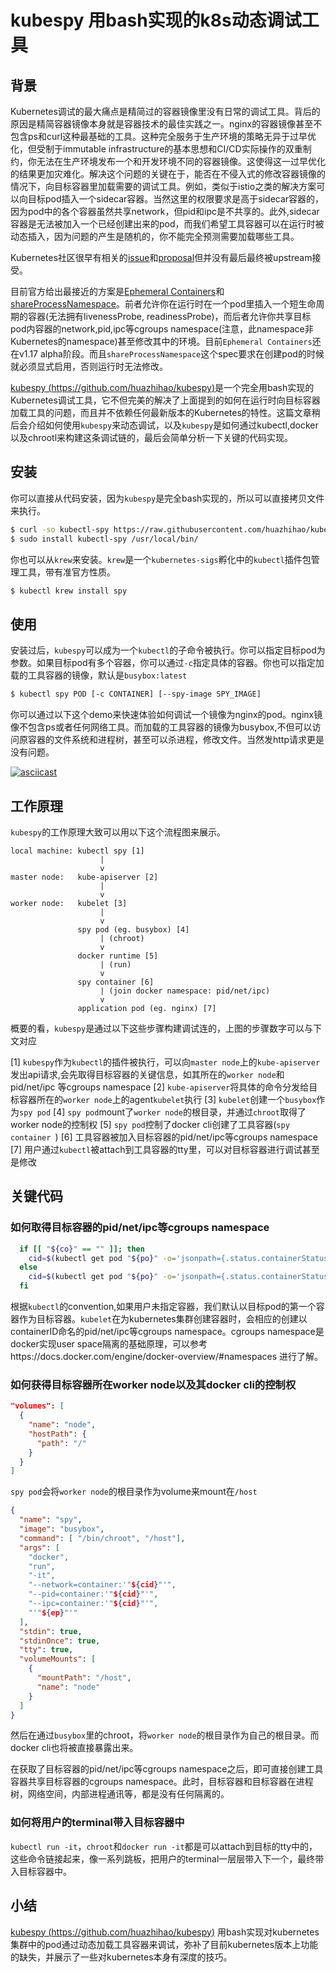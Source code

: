 # kubespy 用bash实现的k8s动态调试工具

## 背景

Kubernetes调试的最大痛点是精简过的容器镜像里没有日常的调试工具。背后的原因是精简容器镜像本身就是容器技术的最佳实践之一。nginx的容器镜像甚至不包含ps和curl这种最基础的工具。这种完全服务于生产环境的策略无异于过早优化，但受制于immutable infrastructure的基本思想和CI/CD实际操作的双重制约，你无法在生产环境发布一个和开发环境不同的容器镜像。这使得这一过早优化的结果更加灾难化。解决这个问题的关键在于，能否在不侵入式的修改容器镜像的情况下，向目标容器里加载需要的调试工具。例如，类似于istio之类的解决方案可以向目标pod插入一个sidecar容器。当然这里的权限要求是高于sidecar容器的，因为pod中的各个容器虽然共享network，但pid和ipc是不共享的。此外,sidecar容器是无法被加入一个已经创建出来的pod，而我们希望工具容器可以在运行时被动态插入，因为问题的产生是随机的，你不能完全预测需要加载哪些工具。

Kubernetes社区很早有相关的[issue](https://github.com/kubernetes/kubernetes/issues/27140)和[proposal](https://github.com/kubernetes/community/blob/master/contributors/design-proposals/node/troubleshoot-running-pods.md)但并没有最后最终被upstream接受。

目前官方给出最接近的方案是[Ephemeral Containers](https://kubernetes.io/docs/concepts/workloads/pods/ephemeral-containers/)和[shareProcessNamespace](https://kubernetes.io/docs/tasks/configure-pod-container/share-process-namespace/)。前者允许你在运行时在一个pod里插入一个短生命周期的容器(无法拥有livenessProbe, readinessProbe)，而后者允许你共享目标pod内容器的network,pid,ipc等cgroups namespace(注意，此namespace非Kubernetes的namespace)甚至修改其中的环境。目前`Ephemeral Containers`还在v1.17 alpha阶段。而且`shareProcessNamespace`这个spec要求在创建pod的时候就必须显式启用，否则运行时无法修改。

[kubespy (https://github.com/huazhihao/kubespy)](https://github.com/huazhihao/kubespy)是一个完全用bash实现的Kubernetes调试工具，它不但完美的解决了上面提到的如何在运行时向目标容器加载工具的问题，而且并不依赖任何最新版本的Kubernetes的特性。这篇文章稍后会介绍如何使用`kubespy`来动态调试，以及`kubespy`是如何通过kubectl,docker以及chrootl来构建这条调试链的，最后会简单分析一下关键的代码实现。

## 安装

你可以直接从代码安装，因为`kubespy`是完全bash实现的，所以可以直接拷贝文件来执行。

```sh
$ curl -so kubectl-spy https://raw.githubusercontent.com/huazhihao/kubespy/master/kubespy
$ sudo install kubectl-spy /usr/local/bin/
```

你也可以从`krew`来安装。`krew`是一个`kubernetes-sigs`孵化中的`kubectl`插件包管理工具，带有准官方性质。

```sh
$ kubectl krew install spy
```

## 使用

安装过后，`kubespy`可以成为一个`kubectl`的子命令被执行。你可以指定目标pod为参数。如果目标pod有多个容器，你可以通过`-c`指定具体的容器。你也可以指定加载的工具容器的镜像，默认是`busybox:latest`

```sh
$ kubectl spy POD [-c CONTAINER] [--spy-image SPY_IMAGE]
```

你可以通过以下这个demo来快速体验如何调试一个镜像为nginx的pod。nginx镜像不包含ps或者任何网络工具。而加载的工具容器的镜像为busybox,不但可以访问原容器的文件系统和进程树，甚至可以杀进程，修改文件。当然发http请求更是没有问题。

[![asciicast](https://asciinema.org/a/290096.svg)](https://asciinema.org/a/290096)

## 工作原理

`kubespy`的工作原理大致可以用以下这个流程图来展示。

```
local machine: kubectl spy [1]
                    |
                    v
master node:   kube-apiserver [2]
                    |
                    v
worker node:   kubelet [3]
                    |
                    v
               spy pod (eg. busybox) [4]
                    | (chroot)
                    v
               docker runtime [5]
                    | (run)
                    v
               spy container [6]
                    | (join docker namespace: pid/net/ipc)
                    v
               application pod (eg. nginx) [7]
```

概要的看，`kubespy`是通过以下这些步骤构建调试连的，上图的步骤数字可以与下文对应

[1] `kubespy`作为`kubectl`的插件被执行，可以向`master node`上的`kube-apiserver`发出api请求,会先取得目标容器的关键信息，如其所在的`worker node`和pid/net/ipc 等cgroups namespace
[2] `kube-apiserver`将具体的命令分发给目标容器所在的`worker node`上的agent`kubelet`执行
[3] `kubelet`创建一个`busybox`作为`spy pod`
[4] `spy pod`mount了`worker node`的根目录，并通过`chroot`取得了worker node的控制权
[5] `spy pod`控制了docker cli创建了工具容器(`spy container `)
[6] 工具容器被加入目标容器的pid/net/ipc等cgroups namespace
[7] 用户通过`kubectl`被attach到工具容器的tty里，可以对目标容器进行调试甚至是修改

## 关键代码

### 如何取得目标容器的pid/net/ipc等cgroups namespace

```sh
  if [[ "${co}" == "" ]]; then
    cid=$(kubectl get pod "${po}" -o='jsonpath={.status.containerStatuses[0].containerID}' | sed 's/docker:\/\///')
  else
    cid=$(kubectl get pod "${po}" -o='jsonpath={.status.containerStatuses[?(@.name=="'"${co}"'")].containerID}' | sed 's/docker:\/\///')
  fi
```

根据`kubectl`的convention,如果用户未指定容器，我们默认以目标pod的第一个容器作为目标容器。`kubelet`在为kubernetes集群创建容器时，会相应的创建以containerID命名的pid/net/ipc等cgroups namespace。cgroups namespace是docker实现user space隔离的基础原理，可以参考https://docs.docker.com/engine/docker-overview/#namespaces 进行了解。

### 如何获得目标容器所在worker node以及其docker cli的控制权

```json
"volumes": [
  {
    "name": "node",
    "hostPath": {
      "path": "/"
    }
  }
]
```
`spy pod`会将`worker node`的根目录作为volume来mount在`/host`

```json
{
  "name": "spy",
  "image": "busybox",
  "command": [ "/bin/chroot", "/host"],
  "args": [
    "docker",
    "run",
    "-it",
    "--network=container:'"${cid}"'",
    "--pid=container:'"${cid}"'",
    "--ipc=container:'"${cid}"'",
    "'"${ep}"'"
  ],
  "stdin": true,
  "stdinOnce": true,
  "tty": true,
  "volumeMounts": [
    {
      "mountPath": "/host",
      "name": "node"
    }
  ]
}
```

然后在通过`busybox`里的chroot，将`worker node`的根目录作为自己的根目录。而docker cli也将被直接暴露出来。

在获取了目标容器的pid/net/ipc等cgroups namespace之后，即可直接创建工具容器共享目标容器的cgroups namespace。此时，目标容器和目标容器在进程树，网络空间，内部进程通讯等，都是没有任何隔离的。

### 如何将用户的terminal带入目标容器中

`kubectl run -it`，`chroot`和`docker run -it`都是可以attach到目标的tty中的，这些命令链接起来，像一系列跳板，把用户的terminal一层层带入下一个，最终带入目标容器中。

## 小结

[kubespy (https://github.com/huazhihao/kubespy)](https://github.com/huazhihao/kubespy) 用bash实现对kubernetes集群中的pod通过动态加载工具容器来调试，弥补了目前kubernetes版本上功能的缺失，并展示了一些对kubernetes本身有深度的技巧。
